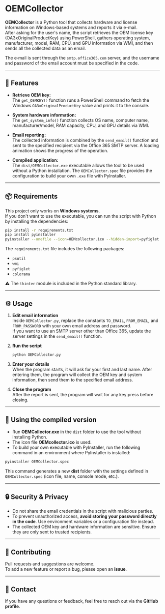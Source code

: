 
# OEMCollector

**OEMCollector** is a Python tool that collects hardware and license information on Windows-based systems and reports it via e-mail.  
After asking for the user's name, the script retrieves the OEM license key (OA3xOriginalProductKey) using PowerShell, gathers operating system, manufacturer, model, RAM, CPU, and GPU information via WMI, and then sends all the collected data as an email.

The e‑mail is sent through the `smtp.office365.com` server, and the username and password of the email account must be specified in the code.

---

## 🚀 Features

- **Retrieve OEM key:**  
  The `get_OEMKEY()` function runs a PowerShell command to fetch the Windows `OA3xOriginalProductKey` value and prints it to the console.

- **System hardware information:**  
  The `get_system_info()` function collects OS name, computer name, manufacturer/model, RAM capacity, CPU, and GPU details via WMI.

- **Email reporting:**  
  The collected information is combined by the `send_email()` function and sent to the specified recipient via the Office 365 SMTP server. A loading animation shows the progress of the operation.

- **Compiled application:**  
  The `dist/OEMCollector.exe` executable allows the tool to be used without a Python installation. The `OEMCollector.spec` file provides the configuration to build your own `.exe` file with PyInstaller.

---

## 📦 Requirements

This project only works on **Windows systems**.  
If you don't want to use the executable, you can run the script with Python by installing the dependencies:

```bash
pip install -r requirements.txt
pip install pyinstaller
pyinstaller --onefile --icon=OEMcollector.ico --hidden-import=pyfiglet.fonts --collect-data=pyfiglet OEMCollector.py
```

The `requirements.txt` file includes the following packages:

- `psutil`
- `wmi`
- `pyfiglet`
- `colorama`

⚠️ The `tkinter` module is included in the Python standard library.

---

## ⚙️ Usage

1. **Edit email information**  
   Inside `OEMCollector.py`, replace the constants `TO_EMAIL`, `FROM_EMAIL`, and `FROM_PASSWORD` with your own email address and password.  
   If you want to use an SMTP server other than Office 365, update the server settings in the `send_email()` function.

2. **Run the script**  
   ```bash
   python OEMCollector.py
   ```

3. **Enter your details**  
   When the program starts, it will ask for your first and last name. After entering them, the program will collect the OEM key and system information, then send them to the specified email address.

4. **Close the program**  
   After the report is sent, the program will wait for any key press before closing.

---

## 📂 Using the compiled version

- Run **OEMCollector.exe** in the `dist` folder to use the tool without installing Python.  
- The icon file **OEMcollector.ico** is used.  
- To build your own executable with PyInstaller, run the following command in an environment where PyInstaller is installed:

```bash
pyinstaller OEMCollector.spec
```

This command generates a new **dist** folder with the settings defined in `OEMCollector.spec` (icon file, name, console mode, etc.).

---

## 🔒 Security & Privacy

- Do not share the email credentials in the script with malicious parties.  
- To prevent unauthorized access, **avoid storing your password directly in the code**. Use environment variables or a configuration file instead.  
- The collected OEM key and hardware information are sensitive. Ensure they are only sent to trusted recipients.

---

## 🤝 Contributing

Pull requests and suggestions are welcome.  
To add a new feature or report a bug, please open an **issue**.


---

## 📧 Contact

If you have any questions or feedback, feel free to reach out via the **GitHub profile**.
